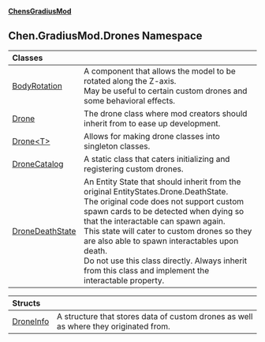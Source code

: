 #### [ChensGradiusMod](index 'index')
## Chen.GradiusMod.Drones Namespace

| Classes | |
| :--- | :--- |
| [BodyRotation](cavriQuBntm0cE4AZ1RD+w 'Chen.GradiusMod.Drones.BodyRotation') | A component that allows the model to be rotated along the Z-axis.<br/>May be useful to certain custom drones and some behavioral effects.<br/> |
| [Drone](o+an11PxrqGB40HSHXgvpQ 'Chen.GradiusMod.Drones.Drone') | The drone class where mod creators should inherit from to ease up development.<br/> |
| [Drone&lt;T&gt;](UWAul_yMUbN+3325jv26NQ 'Chen.GradiusMod.Drones.Drone&lt;T&gt;') | Allows for making drone classes into singleton classes.<br/> |
| [DroneCatalog](qPWMsXW14ySl71rXQaL2KQ 'Chen.GradiusMod.Drones.DroneCatalog') | A static class that caters initializing and registering custom drones.<br/> |
| [DroneDeathState](8ui+PJgGZL18czsU0lHbsw 'Chen.GradiusMod.Drones.DroneDeathState') | An Entity State that should inherit from the original EntityStates.Drone.DeathState.<br/>The original code does not support custom spawn cards to be detected when dying so that the interactable can spawn again.<br/>This state will cater to custom drones so they are also able to spawn interactables upon death.<br/>Do not use this class directly. Always inherit from this class and implement the interactable property.<br/> |

| Structs | |
| :--- | :--- |
| [DroneInfo](HgBDP9HfqsUu394_FlkKCg 'Chen.GradiusMod.Drones.DroneInfo') | A structure that stores data of custom drones as well as where they originated from.<br/> |

